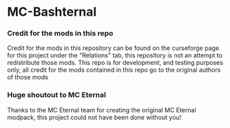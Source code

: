 # MC-Bashternal

### Credit for the mods in this repo
Credit for the mods in this repository can be found on the curseforge page for this project under the "Relations" tab, this repository is not an attempt to redistribute those mods. This repo is for development, and testing purposes only, all credit for the mods contained in this repo go to the original authors of those mods

### Huge shoutout to MC Eternal
Thanks to the MC Eternal team for creating the original MC Eternal modpack, this project could not have been done without you!
